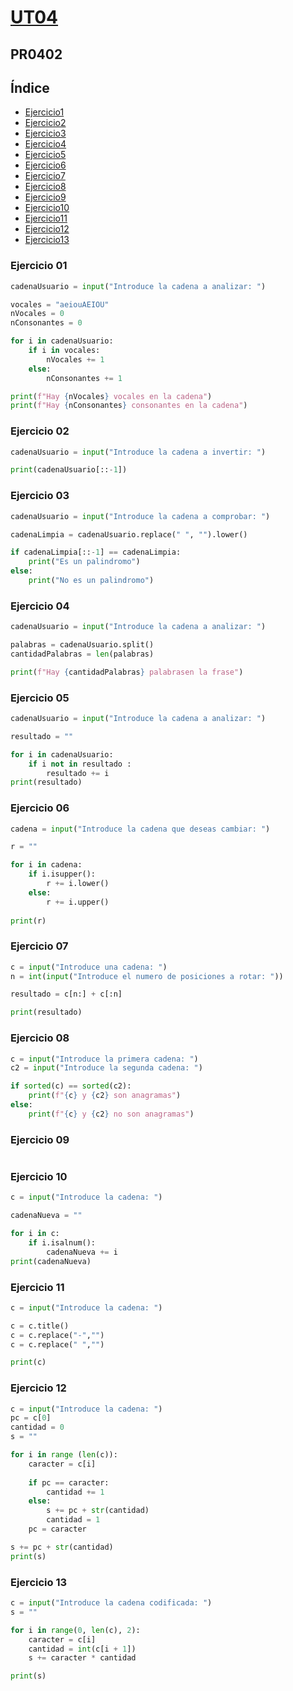 # [UT04](../../ut04/)

## PR0402

## Índice
- [Ejercicio1](./index.md/#ejercicio-01)
- [Ejercicio2](./index.md/#ejercicio-02)
- [Ejercicio3](./index.md/#ejercicio-03)
- [Ejercicio4](./index.md/#ejercicio-04)
- [Ejercicio5](./index.md/#ejercicio-05)
- [Ejercicio6](./index.md/#ejercicio-06)
- [Ejercicio7](./index.md/#ejercicio-07)
- [Ejercicio8](./index.md/#ejercicio-08)
- [Ejercicio9](./index.md/#ejercicio-09)
- [Ejercicio10](./index.md/#ejercicio-10)
- [Ejercicio11](./index.md/#ejercicio-11)
- [Ejercicio12](./index.md/#ejercicio-12)
- [Ejercicio13](./index.md/#ejercicio-13)

### Ejercicio 01

```python
cadenaUsuario = input("Introduce la cadena a analizar: ")

vocales = "aeiouAEIOU"
nVocales = 0
nConsonantes = 0

for i in cadenaUsuario:
    if i in vocales:
        nVocales += 1
    else:
        nConsonantes += 1

print(f"Hay {nVocales} vocales en la cadena")
print(f"Hay {nConsonantes} consonantes en la cadena")
```

### Ejercicio 02

```python
cadenaUsuario = input("Introduce la cadena a invertir: ")

print(cadenaUsuario[::-1])
```

### Ejercicio 03

```python
cadenaUsuario = input("Introduce la cadena a comprobar: ")

cadenaLimpia = cadenaUsuario.replace(" ", "").lower()

if cadenaLimpia[::-1] == cadenaLimpia:
    print("Es un palindromo")
else:
    print("No es un palindromo")
```

### Ejercicio 04

```python
cadenaUsuario = input("Introduce la cadena a analizar: ")

palabras = cadenaUsuario.split()
cantidadPalabras = len(palabras)

print(f"Hay {cantidadPalabras} palabrasen la frase")
```

### Ejercicio 05
```python
cadenaUsuario = input("Introduce la cadena a analizar: ")

resultado = ""

for i in cadenaUsuario:
    if i not in resultado :
        resultado += i
print(resultado)
```
### Ejercicio 06
```python
cadena = input("Introduce la cadena que deseas cambiar: ")

r = ""

for i in cadena:
    if i.isupper():
        r += i.lower()
    else:
        r += i.upper()
               
print(r)
```
### Ejercicio 07
```python
c = input("Introduce una cadena: ")
n = int(input("Introduce el numero de posiciones a rotar: "))

resultado = c[n:] + c[:n]

print(resultado)
```
### Ejercicio 08
```python
c = input("Introduce la primera cadena: ")
c2 = input("Introduce la segunda cadena: ")

if sorted(c) == sorted(c2):
    print(f"{c} y {c2} son anagramas")
else:
    print(f"{c} y {c2} no son anagramas")
```
### Ejercicio 09
```python

```
### Ejercicio 10
```python
c = input("Introduce la cadena: ")

cadenaNueva = ""

for i in c:
    if i.isalnum():
        cadenaNueva += i
print(cadenaNueva)
```
### Ejercicio 11
```python
c = input("Introduce la cadena: ")

c = c.title()
c = c.replace("-","")
c = c.replace(" ","")

print(c)
```
### Ejercicio 12
```python
c = input("Introduce la cadena: ")
pc = c[0]
cantidad = 0
s = ""

for i in range (len(c)):
    caracter = c[i]
    
    if pc == caracter:
        cantidad += 1
    else:
        s += pc + str(cantidad)
        cantidad = 1
    pc = caracter

s += pc + str(cantidad)
print(s)
```
### Ejercicio 13
```python
c = input("Introduce la cadena codificada: ")
s = ""

for i in range(0, len(c), 2):
    caracter = c[i]
    cantidad = int(c[i + 1])
    s += caracter * cantidad

print(s)
```

